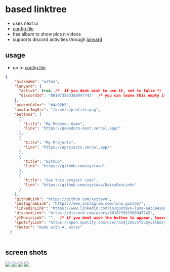# based linktree
- uses next ui 
- [config file](https://raw.githubusercontent.com/xyztavo/ulinked/refs/heads/main/config.json)
- has album to show pics n videos
- supports discord activities through [lanyard](https://github.com/Phineas/lanyard)
## usage
- go to [config file](https://raw.githubusercontent.com/xyztavo/ulinked/refs/heads/main/config.json)
```json
{
    "nickname": "ustav",
    "lanyard": {
      "active": true, /*  if you dont wish to use it, set to false */
      "discordId": "801073563368947742"  /* you can leave this empty if you are not using */
    },
    "accentColor": "#4c02b5",
    "avatarImgSrc": "/assets/profile.png",
    "buttons": [
      {
        "title": "My Pokemon Game",
        "link": "https://pokedoro-next.vercel.app/"
      },
      {
        "title": "My Projects",
        "link": "https://uprojects.vercel.app/"
      },
      {
        "title": "Github",
        "link": "https://github.com/xyztavo"
      },
      {
        "title": "See this project code",
        "link": "https://github.com/xyztavo/DaisyDevLinks"
      }
    ],
    "githubLink": "https://github.com/xyztavo",
    "instagramLink": "https://www.instagram.com/luna.gustah/",
    "linkedInLink": "https://www.linkedin.com/in/gustavo-luna-6a33942aa/",
    "discordLink": "https://discord.com/users/801073563368947742",
    "ytMusicLink": "",  /* if you dont wish the button to appear, leave it blank */
    "spotifyLink": "https://open.spotify.com/user/314j255v3f5u2yvilbdzywnsxps4",
    "footer": "made with ❤️, ustav"
  }
  
```
## screen shots
<img src="https://raw.githubusercontent.com/xyztavo/ulinked/refs/heads/main/public/assets/ss1.png" />
<img src="https://raw.githubusercontent.com/xyztavo/ulinked/refs/heads/main/public/assets/ss2.png" />
<img src="https://raw.githubusercontent.com/xyztavo/ulinked/refs/heads/main/public/assets/ss3.png" />
<img src="https://raw.githubusercontent.com/xyztavo/ulinked/refs/heads/main/public/assets/ss4.png" />
